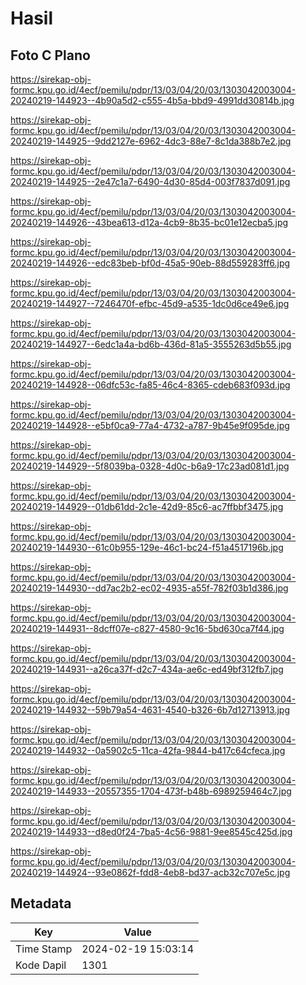 # Hasil

## Foto C Plano

https://sirekap-obj-formc.kpu.go.id/4ecf/pemilu/pdpr/13/03/04/20/03/1303042003004-20240219-144923--4b90a5d2-c555-4b5a-bbd9-4991dd30814b.jpg

https://sirekap-obj-formc.kpu.go.id/4ecf/pemilu/pdpr/13/03/04/20/03/1303042003004-20240219-144925--9dd2127e-6962-4dc3-88e7-8c1da388b7e2.jpg

https://sirekap-obj-formc.kpu.go.id/4ecf/pemilu/pdpr/13/03/04/20/03/1303042003004-20240219-144925--2e47c1a7-6490-4d30-85d4-003f7837d091.jpg

https://sirekap-obj-formc.kpu.go.id/4ecf/pemilu/pdpr/13/03/04/20/03/1303042003004-20240219-144926--43bea613-d12a-4cb9-8b35-bc01e12ecba5.jpg

https://sirekap-obj-formc.kpu.go.id/4ecf/pemilu/pdpr/13/03/04/20/03/1303042003004-20240219-144926--edc83beb-bf0d-45a5-90eb-88d559283ff6.jpg

https://sirekap-obj-formc.kpu.go.id/4ecf/pemilu/pdpr/13/03/04/20/03/1303042003004-20240219-144927--7246470f-efbc-45d9-a535-1dc0d6ce49e6.jpg

https://sirekap-obj-formc.kpu.go.id/4ecf/pemilu/pdpr/13/03/04/20/03/1303042003004-20240219-144927--6edc1a4a-bd6b-436d-81a5-3555263d5b55.jpg

https://sirekap-obj-formc.kpu.go.id/4ecf/pemilu/pdpr/13/03/04/20/03/1303042003004-20240219-144928--06dfc53c-fa85-46c4-8365-cdeb683f093d.jpg

https://sirekap-obj-formc.kpu.go.id/4ecf/pemilu/pdpr/13/03/04/20/03/1303042003004-20240219-144928--e5bf0ca9-77a4-4732-a787-9b45e9f095de.jpg

https://sirekap-obj-formc.kpu.go.id/4ecf/pemilu/pdpr/13/03/04/20/03/1303042003004-20240219-144929--5f8039ba-0328-4d0c-b6a9-17c23ad081d1.jpg

https://sirekap-obj-formc.kpu.go.id/4ecf/pemilu/pdpr/13/03/04/20/03/1303042003004-20240219-144929--01db61dd-2c1e-42d9-85c6-ac7ffbbf3475.jpg

https://sirekap-obj-formc.kpu.go.id/4ecf/pemilu/pdpr/13/03/04/20/03/1303042003004-20240219-144930--61c0b955-129e-46c1-bc24-f51a4517196b.jpg

https://sirekap-obj-formc.kpu.go.id/4ecf/pemilu/pdpr/13/03/04/20/03/1303042003004-20240219-144930--dd7ac2b2-ec02-4935-a55f-782f03b1d386.jpg

https://sirekap-obj-formc.kpu.go.id/4ecf/pemilu/pdpr/13/03/04/20/03/1303042003004-20240219-144931--8dcff07e-c827-4580-9c16-5bd630ca7f44.jpg

https://sirekap-obj-formc.kpu.go.id/4ecf/pemilu/pdpr/13/03/04/20/03/1303042003004-20240219-144931--a26ca37f-d2c7-434a-ae6c-ed49bf312fb7.jpg

https://sirekap-obj-formc.kpu.go.id/4ecf/pemilu/pdpr/13/03/04/20/03/1303042003004-20240219-144932--59b79a54-4631-4540-b326-6b7d12713913.jpg

https://sirekap-obj-formc.kpu.go.id/4ecf/pemilu/pdpr/13/03/04/20/03/1303042003004-20240219-144932--0a5902c5-11ca-42fa-9844-b417c64cfeca.jpg

https://sirekap-obj-formc.kpu.go.id/4ecf/pemilu/pdpr/13/03/04/20/03/1303042003004-20240219-144933--20557355-1704-473f-b48b-6989259464c7.jpg

https://sirekap-obj-formc.kpu.go.id/4ecf/pemilu/pdpr/13/03/04/20/03/1303042003004-20240219-144933--d8ed0f24-7ba5-4c56-9881-9ee8545c425d.jpg

https://sirekap-obj-formc.kpu.go.id/4ecf/pemilu/pdpr/13/03/04/20/03/1303042003004-20240219-144924--93e0862f-fdd8-4eb8-bd37-acb32c707e5c.jpg


## Metadata

| Key        | Value               |
| ---------- | ------------------- |
| Time Stamp | 2024-02-19 15:03:14 |
| Kode Dapil | 1301                |



